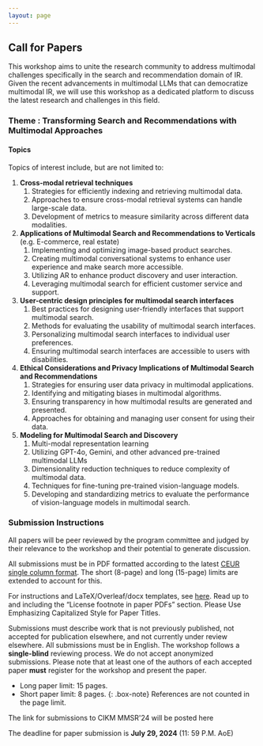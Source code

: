 ```yaml
---
layout: page
---
```

## Call for Papers

This workshop aims to unite the research community to address multimodal challenges specifically
in the search and recommendation domain of IR. Given the recent advancements in multimodal LLMs that can democratize multimodal IR, we will use this workshop as a dedicated platform to discuss the latest research and challenges in this field.

### Theme : Transforming Search and Recommendations with Multimodal Approaches

#### Topics

Topics of interest include, but are not limited to:

1. **Cross-modal retrieval techniques**
   1. Strategies for efficiently indexing and retrieving multimodal data.
   2. Approaches to ensure cross-modal retrieval systems can handle large-scale data.
   3. Development of metrics to measure similarity across different data modalities.
2. **Applications of Multimodal Search and Recommendations to Verticals** (e.g. E-commerce,
real estate)
   1. Implementing and optimizing image-based product searches.
   2. Creating multimodal conversational systems to enhance user experience and make search more accessible.
   3. Utilizing AR to enhance product discovery and user interaction.
   4. Leveraging multimodal search for efficient customer service and support.
3. **User-centric design principles for multimodal search interfaces**
   1. Best practices for designing user-friendly interfaces that support multimodal search.
   2. Methods for evaluating the usability of multimodal search interfaces.
   3. Personalizing multimodal search interfaces to individual user preferences.
   4. Ensuring multimodal search interfaces are accessible to users with disabilities.
4. **Ethical Considerations and Privacy Implications of Multimodal Search and Recommendations**
   1. Strategies for ensuring user data privacy in multimodal applications.
   2. Identifying and mitigating biases in multimodal algorithms.
   3. Ensuring transparency in how multimodal results are generated and presented.
   4. Approaches for obtaining and managing user consent for using their data.
5. **Modeling for Multimodal Search and Discovery**
   1. Multi-modal representation learning
   2. Utilizing GPT-4o, Gemini, and other advanced pre-trained multimodal LLMs
   3. Dimensionality reduction techniques to reduce complexity of multimodal data.
   4. Techniques for fine-tuning pre-trained vision-language models.
   5. Developing and standardizing metrics to evaluate the performance of vision-language models in multimodal search.


### Submission Instructions

All papers will be peer reviewed by the program committee and judged by their relevance to the workshop and their potential to generate discussion. 

All submissions must be in PDF formatted according to the latest [CEUR single column format](https://www.overleaf.com/latex/templates/template-for-submissions-to-ceur-workshop-proceedings-ceur-ws-dot-org/wqyfdgftmcfw). The short (8-page) and long (15-page) limits are extended to account for this.

For instructions and LaTeX/Overleaf/docx templates, see [here](https://ceur-ws.org/HOWTOSUBMIT.html#CEURART). Read up to and including the “License footnote in paper PDFs” section. Please Use Emphasizing Capitalized Style for Paper Titles.

Submissions must describe work that is not previously published, not accepted for publication elsewhere, and not currently under review elsewhere. All submissions must be in English. The workshop follows a **single-blind** reviewing process. We do not accept anonymized submissions. Please note that at least one of the authors of each accepted paper **must** register for the workshop and present the paper.

- Long paper limit: 15 pages. 
- Short paper limit: 8 pages.
{: .box-note}
References are not counted in the page limit.

The link for submissions to CIKM MMSR'24 will be posted here

The deadline for paper submission is **July 29, 2024** (11: 59 P.M. AoE)